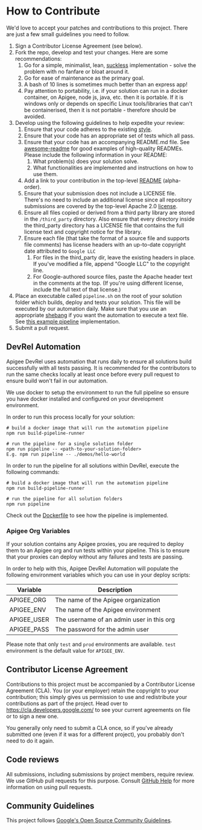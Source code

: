 # How to Contribute

We'd love to accept your patches and contributions to this project. There are
just a few small guidelines you need to follow.

1.  Sign a Contributor License Agreement (see below).
2.  Fork the repo, develop and test your changes. Here are some recommendations:
    1.  Go for a simple, minimalist, lean,
        [suckless](https://en.wikipedia.org/wiki/Suckless.org) implementation -
        solve the problem with no fanfare or bloat around it.
    2.  Go for ease of maintenance as the primary goal.
    3.  A bash of 10 lines is sometimes much better than an express app!
    4.  Pay attention to portability, i.e. if your solution can run in a docker
        container, on Apigee, node js, java, etc. then it is portable. If it is
        windows only or depends on specific Linux tools/libraries that can't be
        containerised, then it is not portable - therefore should be avoided.
3.  Develop using the following guidelines to help expedite your review:
    1.  Ensure that your code adheres to the existing
        [style](https://google.github.io/styleguide).
    2.  Ensure that your code has an appropriate set of tests which all pass.
    3.  Ensure that your code has an accompanying README.md file. See
        [awesome-readme](https://github.com/matiassingers/awesome-readme) for
        good examples of high-quality READMEs. Please include the following
        information in your README:
        1.  What problem(s) does your solution solve.
        2.  What functionalities are implemented and instructions on how to use
            them.
    4.  Add a link to your contribution in the top-level
        [README](https://github.com/Apigee/DevRel/blob/main/README.md)
        (alpha-order).
    5.  Ensure that your submission does not include a LICENSE file. There's no
        need to include an additional license since all repository submissions
        are covered by the top-level Apache 2.0
        [license](https://github.com/Apigee/DevRel/blob/main/LICENSE).
    6.  Ensure all files copied or derived from a third party library are stored
        in the `/third_party` directory. Also ensure that every directory inside
        the third_party directory has a LICENSE file that contains the full
        license text and copyright notice for the library.
    7.  Ensure each file (that take the format of a source file and supports
        file comments) has license headers with an up-to-date copyright date
        attributed to `Google LLC`
        1.  For files in the third_party dir, leave the existing headers in
            place. If you've modified a file, append "Google LLC" to the
            copyright line.
        2.  For Google-authored source files, paste the Apache header text in
            the comments at the top. (If you're using different license, include
            the full text of that license.)
4.  Place an executable called `pipeline.sh` on the root of your solution folder
    which builds, deploy and tests your solution. This file will be executed by
    our automation daily. Make sure that you use an appropriate
    [shebang](<https://en.wikipedia.org/wiki/Shebang_(Unix)>) if you want the
    automation to execute a text file. See [this example
    pipeline](https://github.com/apigee/DevRel/blob/main/demos/hello-world/pipeline.sh)
    implementation.
5.  Submit a pull request.

## DevRel Automation

Apigee DevRel uses automation that runs daily to ensure all solutions build
successfully with all tests passing. It is recommended for the contributors to
run the same checks locally at least once before every pull request to ensure
build won't fail in our automation.

We use docker to setup the environment to run the full pipeline so ensure you
have docker installed and configured on your development environment.

In order to run this process locally for your solution:

    # build a docker image that will run the automation pipeline
    npm run build-pipeline-runner

    # run the pipeline for a single solution folder
    npm run pipeline -- <path-to-your-solution-folder>
    E.g. npm run pipeline -- ./demos/hello-world

In order to run the pipeline for all solutions within DevRel, execute the
following commands:

    # build a docker image that will run the automation pipeline
    npm run build-pipeline-runner

    # run the pipeline for all solution folders
    npm run pipeline

Check out the [Dockerfile](https://github.com/apigee/devrel/blob/main/tools/pipeline-runner/Dockerfile) 
to see how the pipeline is implemented.

### Apigee Org Variables

If your solution contains any Apigee proxies, you are required to deploy them
to an Apigee org and run tests within your pipeline. This is to ensure that
your proxies can deploy without any failures and tests are passing.

In order to help with this, Apigee DevRel Automation will populate the following
environment variables which you can use in your deploy scripts:

| Variable    | Description                               |
| ----------- | ----------------------------------------- |
| APIGEE_ORG  | The name of the Apigee organization       |
| APIGEE_ENV  | The name of the Apigee environment        |
| APIGEE_USER | The username of an admin user in this org |
| APIGEE_PASS | The password for the admin user           |

Please note that only `test` and `prod` environments are available. `test`
environment is the default value for `APIGEE_ENV`.

## Contributor License Agreement

Contributions to this project must be accompanied by a Contributor License
Agreement (CLA). You (or your employer) retain the copyright to your
contribution; this simply gives us permission to use and redistribute your
contributions as part of the project. Head over to
<https://cla.developers.google.com/> to see your current agreements on file or
to sign a new one.

You generally only need to submit a CLA once, so if you've already submitted
one (even if it was for a different project), you probably don't need to do it
again.

## Code reviews

All submissions, including submissions by project members, require review. We
use GitHub pull requests for this purpose. Consult [GitHub
Help](https://help.github.com/articles/about-pull-requests/) for more
information on using pull requests.

## Community Guidelines

This project follows
[Google's Open Source Community Guidelines](https://opensource.google/conduct/).
